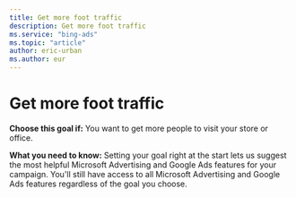 ```yaml
---
title: Get more foot traffic
description: Get more foot traffic
ms.service: "bing-ads"
ms.topic: "article"
author: eric-urban
ms.author: eur
---
```


# Get more foot traffic

**Choose this goal if:**  You want to get more people to visit your store or office.

**What you need to know:**  Setting your goal right at the start lets us suggest the most helpful Microsoft Advertising and Google Ads features for your campaign. You'll still have access to all Microsoft Advertising and Google Ads features regardless of the goal you choose.


